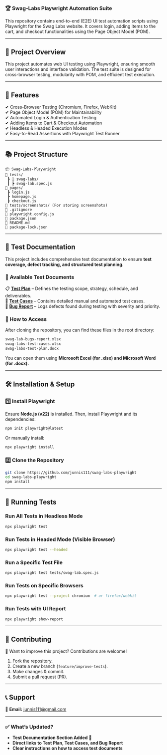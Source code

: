 ### **🏆 Swag-Labs Playwright Automation Suite**

This repository contains end-to-end (E2E) UI test automation scripts using Playwright for the Swag Labs website. It covers login, adding items to the cart, and checkout functionalities using the Page Object Model (POM).

---

## 📌 **Project Overview**

This project automates web UI testing using Playwright, ensuring smooth user interactions and interface validation. The test suite is designed for cross-browser testing, modularity with POM, and efficient test execution.

---

## 🚀 **Features**

✔ Cross-Browser Testing (Chromium, Firefox, WebKit)  
✔ Page Object Model (POM) for Maintainability  
✔ Automated Login & Authentication Testing  
✔ Adding Items to Cart & Checkout Automation  
✔ Headless & Headed Execution Modes  
✔ Easy-to-Read Assertions with Playwright Test Runner

---

## 📚 **Project Structure**

```
📦 Swag-Labs-Playwright
📂 tests/
 ┣ 📂 swag-labs/
 ┃ ┣ swag-lab.spec.js
📂 pages/
 ┣ login.js
 ┣ homepage.js
 ┣ checkout.js
📂 tests/screenshots/ (For storing screenshots)
📝 .gitignore
📝 playwright.config.js
📝 package.json
📝 README.md
📝 package-lock.json
```

---

## 📑 **Test Documentation**

This project includes comprehensive test documentation to ensure **test coverage, defect tracking, and structured test planning**.

### 📂 **Available Test Documents**

📋 **[Test Plan](swag-labs-test-plan.docx)** – Defines the testing scope, strategy, schedule, and deliverables.  
📝 **[Test Cases](swag-labs-test-cases.xlsx)** – Contains detailed manual and automated test cases.  
🐞 **[Bug Report](swag-lab-bugs-report.xlsx)** – Logs defects found during testing with severity and priority.

### **📂 How to Access**

After cloning the repository, you can find these files in the root directory:

```sh
swag-lab-bugs-report.xlsx
swag-labs-test-cases.xlsx
swag-labs-test-plan.docx
```

You can open them using **Microsoft Excel (for .xlsx) and Microsoft Word (for .docx).**

---

## 🛠️ **Installation & Setup**

### **1️⃣ Install Playwright**

Ensure **Node.js (v22)** is installed. Then, install Playwright and its dependencies:

```sh
npm init playwright@latest
```

Or manually install:

```sh
npx playwright install
```

### **2️⃣ Clone the Repository**

```sh
git clone https://github.com/junnis111/swag-labs-playwright
cd swag-labs-playwright
npm install
```

---

## 🎯 **Running Tests**

### **Run All Tests in Headless Mode**

```sh
npx playwright test
```

### **Run Tests in Headed Mode (Visible Browser)**

```sh
npx playwright test --headed
```

### **Run a Specific Test File**

```sh
npx playwright test tests/swag-lab.spec.js
```

### **Run Tests on Specific Browsers**

```sh
npx playwright test --project chromium  # or firefox/webkit
```

### **Run Tests with UI Report**

```sh
npx playwright show-report
```

---

## 💪 **Contributing**

🚀 Want to improve this project? Contributions are welcome!

1. Fork the repository.
2. Create a new branch (`feature/improve-tests`).
3. Make changes & commit.
4. Submit a pull request (PR).

---

## 📞 **Support**

📧 **Email:** junnis111@gmail.com

---

### ✅ **What’s Updated?**

- **Test Documentation Section Added** 📑
- **Direct links to Test Plan, Test Cases, and Bug Report**
- **Clear instructions on how to access test documents**
